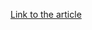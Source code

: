 [Link to the article](https://www.bleepingcomputer.com/news/security/cloudflare-says-it-lost-55-percent-of-logs-pushed-to-customers-for-35-hours/)
